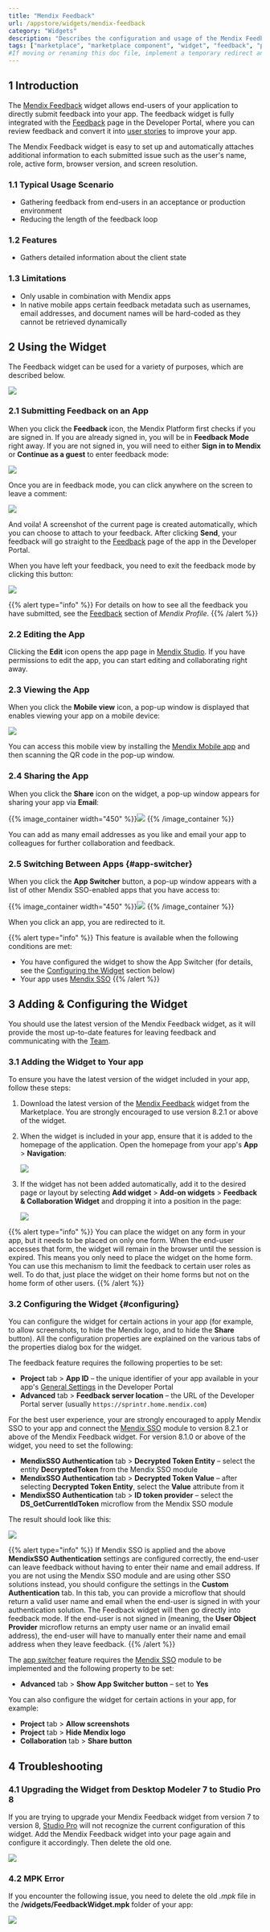 ```yaml
---
title: "Mendix Feedback"
url: /appstore/widgets/mendix-feedback
category: "Widgets"
description: "Describes the configuration and usage of the Mendix Feedback widget, which is available in the Mendix Marketplace."
tags: ["marketplace", "marketplace component", "widget", "feedback", "platform support"]
#If moving or renaming this doc file, implement a temporary redirect and let the respective team know they should update the URL in the product. See Mapping to Products for more details.
---
```


## 1 Introduction

The [Mendix Feedback](https://marketplace.mendix.com/link/component/199/) widget allows end-users of your application to directly submit feedback into your app. The feedback widget is fully integrated with the [Feedback](/developerportal/collaborate/feedback) page in the Developer Portal, where you can review feedback and convert it into [user stories](/developerportal/collaborate/stories) to improve your app.

The Mendix Feedback widget is easy to set up and automatically attaches additional information to each submitted issue such as the user's name, role, active form, browser version, and screen resolution.

### 1.1 Typical Usage Scenario

* Gathering feedback from end-users in an acceptance or production environment
* Reducing the length of the feedback loop

### 1.2  Features

* Gathers detailed information about the client state
  
### 1.3 Limitations

* Only usable in combination with Mendix apps
* In native mobile apps certain feedback metadata such as usernames, email addresses, and document names will be hard-coded as they cannot be retrieved dynamically

## 2 Using the Widget

The Feedback widget can be used for a variety of purposes, which are described below.

![](attachments/feedback/widget.png)

### 2.1 Submitting Feedback on an App

When you click the **Feedback** icon, the Mendix Platform first checks if you are signed in. If you are already signed in, you will be in **Feedback Mode** right away. If you are not signed in, you will need to either **Sign in to Mendix** or **Continue as a guest** to enter feedback mode:

![](attachments/feedback/feedback-mode.png)

Once you are in feedback mode, you can click anywhere on the screen to leave a comment:

![](attachments/feedback/add-comment.png)

And voila! A screenshot of the current page is created automatically, which you can choose to attach to your feedback. After clicking **Send**, your feedback will go straight to the [Feedback](/developerportal/collaborate/feedback) page of the app in the Developer Portal.

When you have left your feedback, you need to exit the feedback mode by clicking this button:

![](attachments/feedback/exit.png)

{{% alert type="info" %}}
For details on how to see all the feedback you have submitted, see the [Feedback](/developerportal/community-tools/mendix-profile#feedback) section of *Mendix Profile*.
{{% /alert %}}

### 2.2 Editing the App

Clicking the **Edit** icon opens the app page in [Mendix Studio](/studio/). If you have permissions to edit the app, you can start editing and collaborating right away.

### 2.3 Viewing the App

When you click the **Mobile view**  icon, a pop-up window is displayed that enables viewing your app on a mobile device:

![](attachments/feedback/view-app.png)

You can access this mobile view by installing the [Mendix Mobile app](https://play.google.com/store/apps/details?id=com.mendix.SprintrMobile) and then scanning the QR code in the pop-up window. 

### 2.4 Sharing the App

When you click the **Share** icon on the widget, a pop-up window appears for sharing your app via **Email**:

{{% image_container width="450" %}}![](attachments/feedback/share.png)
{{% /image_container %}}

You can add as many email addresses as you like and email your app to colleagues for further collaboration and feedback.

### 2.5 Switching Between Apps {#app-switcher}

When you click the **App Switcher** button, a pop-up window appears with a list of other Mendix SSO-enabled apps that you have access to:

{{% image_container width="450" %}}![](attachments/feedback/app-switcher.png)
{{% /image_container %}}

When you click an app, you are redirected to it.

{{% alert type="info" %}}
This feature is available when the following conditions are met:<br />

* You have configured the widget to show the App Switcher (for details, see the [Configuring the Widget](#configuring) section below)<br />
* Your app uses [Mendix SSO](/developerportal/deploy/mendix-sso)
{{% /alert %}}

## 3 Adding & Configuring the Widget

You should use the latest version of the Mendix Feedback widget, as it will provide the most up-to-date features for leaving feedback and communicating with the [Team](/developerportal/collaborate/team).

### 3.1 Adding the Widget to Your app

To ensure you have the latest version of the widget included in your app, follow these steps:

1.  Download the latest version of the [Mendix Feedback](https://marketplace.mendix.com/link/component/199/) widget from the Marketplace. You are strongly encouraged to use version 8.2.1 or above of the widget.
2.  When the widget is included in your app, ensure that it is added to the homepage of the application. Open the homepage from your app's **App** > **Navigation**:

	![](attachments/feedback/show-page.png)

3.  If the widget has not been added automatically, add it to the desired page or layout by selecting **Add widget** > **Add-on widgets** > **Feedback & Collaboration Widget** and dropping it into a position in the page:

	![](attachments/feedback/feedback-collaboration-widget.png)

{{% alert type="info" %}}
You can place the widget on any form in your app, but it needs to be placed on only one form. When the end-user accesses that form, the widget will remain in the browser until the session is expired. This means you only need to place the widget on the home form. You can use this mechanism to limit the feedback to certain user roles as well. To do that, just place the widget on their home forms but not on the home form of other users.
{{% /alert %}}

### 3.2 Configuring the Widget {#configuring}

You can configure the widget for certain actions in your app (for example, to allow screenshots, to hide the Mendix logo, and to hide the **Share** button). All the configuration properties are explained on the various tabs of the properties dialog box for the widget.

The feedback feature requires the following properties to be set:

* **Project** tab > **App ID** – the unique identifier of your app available in your app's [General Settings](/developerportal/collaborate/general-settings) in the Developer Portal
* **Advanced** tab > **Feedback server location** – the URL of the Developer Portal server (usually `https://sprintr.home.mendix.com`)

For the best user experience, your are strongly encouraged to apply Mendix SSO to your app and connect the [Mendix SSO](/appstore/modules/mendix-sso) module to version 8.2.1 or above of the Mendix Feedback widget. For version 8.1.0 or above of the widget, you need to set the following:

*  **MendixSSO Authentication** tab > **Decrypted Token Entity** – select the entity **DecryptedToken** from the Mendix SSO module
*  **MendixSSO Authentication** tab > **Decrypted Token Value** – after selecting **Decrypted Token Entity**, select the **Value** attribute from it
*  **MendixSSO Authentication** tab > **ID token provider** – select the **DS_GetCurrentIdToken** microflow from the Mendix SSO module

The result should look like this:

![](attachments/feedback/authentication.jpg)

{{% alert type="info" %}}
If Mendix SSO is applied and the above **MendixSSO Authentication** settings are configured correctly, the end-user can leave feedback without having to enter their name and email address. If you are not using the Mendix SSO module and are using other SSO solutions instead, you should configure the settings in the **Custom Authentication** tab. In this tab, you can provide a microflow that should return a valid user name and email when the end-user is signed in with your authentication solution. The Feedback widget will then go directly into feedback mode. If the end-user is not signed in (meaning, the **User Object Provider** microflow returns an empty user name or an invalid email address), the end-user will have to manually enter their name and email address when they leave feedback.
{{% /alert %}}

The [app switcher](#app-switcher) feature requires the [Mendix SSO](/appstore/modules/mendix-sso) module to be implemented and the following property to be set:

* **Advanced** tab > **Show App Switcher button** – set to **Yes**

You can also configure the widget for certain actions in your app, for example:

* **Project** tab > **Allow screenshots**
* **Project** tab > **Hide Mendix logo**
* **Collaboration** tab > **Share button**

## 4 Troubleshooting

### 4.1 Upgrading the Widget from Desktop Modeler 7 to Studio Pro 8

If you are trying to upgrade your Mendix Feedback widget from version 7 to version 8, [Studio Pro](/refguide/) will not recognize the current configuration of this widget. Add the Mendix Feedback widget into your page again and configure it accordingly. Then delete the old one.

![](attachments/feedback/cannot-recognize-the-old-version.png)

### 4.2 MPK Error

If you encounter the following issue, you need to delete the old *.mpk* file in the **/widgets/FeedbackWidget.mpk**  folder of your app:

![](attachments/feedback/remove-feedbackwidget-mpk.png)
